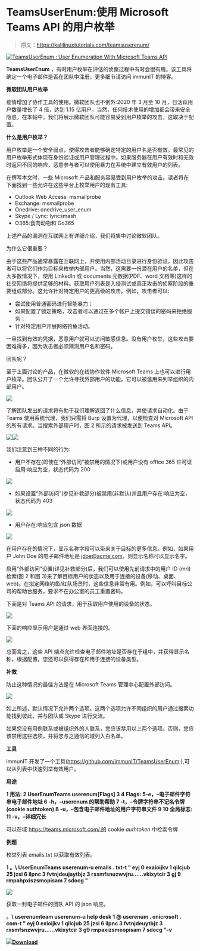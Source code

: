 # TeamsUserEnum:使用 Microsoft Teams API 的用户枚举

> 原文：<https://kalilinuxtutorials.com/teamsuserenum/>

[![TeamsUserEnum : User Enumeration With Microsoft Teams API](img//410794df8fe644a68cc7d98cfbc7c231.png "TeamsUserEnum : User Enumeration With Microsoft Teams API")](https://1.bp.blogspot.com/-QtfqMs5-pXI/YPrGlNwtvsI/AAAAAAAAKMw/c3d9Arq9RasTxJzqtN8r87vbrX62m1lowCLcBGAsYHQ/s728/download.png)

**TeamsUserEnum** ，有时用户枚举在评估的侦察过程中有时会很有用。该工具将确定一个电子邮件是否在团队中注册。更多细节请访问 immunIT 的博客。

**微软团队用户枚举**

疫情增加了协作工具的使用。微软团队也不例外:2020 年 3 月至 10 月，日活跃用户数量增长了 4 倍，达到 1.15 亿用户。当然，任何技术使用的增加都会带来安全隐患。在本帖中，我们将展示微软团队可能容易受到用户枚举的攻击，这取决于配置。

**什么是用户枚举？**

用户枚举是一个安全弱点，使得攻击者能够确定特定的用户名是否有效。最常见的用户枚举形式体现在身份验证或用户管理过程中。如果服务器在用户有效时和无效时返回不同的响应，恶意参与者可以使用暴力在系统中建立有效用户的列表。

在撰写本文时，一些 Microsoft 产品和服务容易受到用户枚举的攻击。读者将在下面找到一些允许在这些平台上枚举用户的现有工具:

*   Outlook Web Access: msmailprobe
*   Exchange: msmailprobe
*   Onedrive: onedrive_user_enum
*   Skype / Lync: lyncsmash
*   O365:食肉动物和 Go365

上述产品的漏洞在互联网上有详细介绍，我们将集中讨论微软团队。

为什么它很重要？

由于这些产品通常暴露在互联网上，并使用内部活动目录进行身份验证，因此攻击者可以将它们作为目标来枚举内部用户。当然，这需要一份潜在用户的名单，但在大多数情况下，使用 LinkedIn 或 documents 元数据(PDF、word 文档等)这样的社交网络将提供足够的材料。获取用户列表是入侵测试或真正攻击的侦察阶段的重要组成部分。这允许针对特定用户的更高级的攻击。例如，攻击者可以:

*   尝试使用普通密码进行智能暴力；
*   如果配置了锁定策略，攻击者可以通过在多个帐户上提交错误的密码来拒绝服务；
*   针对特定用户开展网络钓鱼活动。

一旦找到有效的凭据，恶意用户就可以访问敏感信息。没有用户枚举，这些攻击要困难得多，因为攻击者必须猜测用户名和密码。

团队呢？

至于上面讨论的产品，在微软的在线协作软件 Microsoft Teams 上也可以进行用户枚举。团队公开了一个允许寻找外部用户的功能。它可以被滥用来列举组织的内部用户。

![](img//21ce25ccd1ae60bf48be8adab701957a.png)

了解团队发出的请求将有助于我们理解返回了什么信息，并使请求自动化。由于 Teams 使用系统代理，我们只需将 Burp 设置为代理，以便检查对 Microsoft API 的所有请求。当搜索外部用户时，图 2 所示的请求被发送到 Teams API。

![](img//b292368b0adf2be305ab7f708c89ccfd.png)![](img//100e1f817d0346572b9a091b1025d178.png)

我们注意到三种不同的行为:

*   用户不存在(即使在“外部访问”被禁用的情况下)或用户没有 office 365 许可证启用:响应为空，状态代码为 200

![](img//25ca10c524cbbeaba18c072e319c27cb.png)

*   如果设置“外部访问”(参见补救部分)被禁用(非默认)并且用户存在:响应为空，状态代码为 403

![](img//95e2292519562cf6ed989b77dabb3318.png)

*   用户存在:响应包含 json 数据

![](img//c4aeea0aed85e3a76a1daee2cd147011.png)

在用户存在的情况下，显示名称字段可以带来关于目标的更多信息。例如，如果用户 John Doe 的电子邮件地址是 jdoe@acme.com，则显示名称可以显示名字。

启用“外部访问”设置(详见补救部分)后，我们可以使用先前请求中的用户 ID (mri)检索(图 2 和图 3)来了解目标用户的状态以及用于连接的设备(移动、桌面、web)。在拟定网络钓鱼/红队场景时，这些信息非常有用。例如，可以呼叫目标公司的帮助台服务，要求不在办公室的员工重置密码。

下面是对 Teams API 的请求，用于获取用户使用的设备的状态。

![](img//e88af73a3017e890297a1d0547a3be21.png)

下面的响应显示用户是通过 web 界面连接的。

![](img//dc6e53ac2a560740b2c60320e7866587.png)

总而言之，这些 API 端点允许检查电子邮件地址是否存在于组中，并获得显示名称，根据配置，您还可以获得存在和用于连接的设备类型。

**补救**

防止这种情况的最佳方法是在 Microsoft Teams 管理中心配置外部访问。

![](img//0331ffd9a9ee20338bd9ab73688be6ee.png)

如上所述，默认情况下允许两个选项。这两个选项允许不同组织的用户通过搜索功能找到彼此，并与团队或 Skype 进行交流。

如果您没有用例联系或被组织外的人联系，您应该禁用以上两个选项。否则，您应该禁用这些选项，并将您与之通信的域列入白名单。

**工具**

immunIT 开发了一个工具(https://github.com/immunIT/TeamsUserEnum ),可以从列表中快速列举有效用户。

**用途**

**1 用法:
2 UserEnumTeams userenum[Flags]
3
4 Flags:
5-e，–电子邮件字符串电子邮件地址
6 -h，–userenum 的帮助帮助
7 -t，–令牌字符串不记名令牌(cookie authtoken)
8 -u，–包含电子邮件地址的用户字符串文件
9
10 全局标志:
11 -v，–详细冗长**

可以在域 https://teams.microsoft.com/.的 cookie *authtoken* 中检索令牌

**例题**

枚举列表 emails.txt 以获取有效列表。

**1
。\ UserEnumTeams userenum-u emails . txt-t " eyj 0 exaioijkv 1 qilcjub 25 jzsi 6 ilpnc 3 fvtnjdeujaytbjz 3 rxsmfsnuzwvjru……vkixytcir 3 gj 9 rmpahpxiszsmopisam 7 sdocg "**

![](img//7b2363e0a2b05bee770482707407facc.png)

获取一封电子邮件的团队 API 的 json 响应。

**。\ userenumteam userenum-u help desk 1 @ userenum . onicrosoft . com-t " eyj 0 exioijkv 1 qilcjub 25 jzsi 6 ilpnc 3 fvtnjdeuytbjz 3 rxsmfsnzwvjru……vkixytcir 3 g9 rmpaxizsmeopisam 7 sdocg "-v**

![](img//343376a55cbc6c854bcb6e247249997b.png)[**Download**](https://github.com/immunIT/TeamsUserEnum)